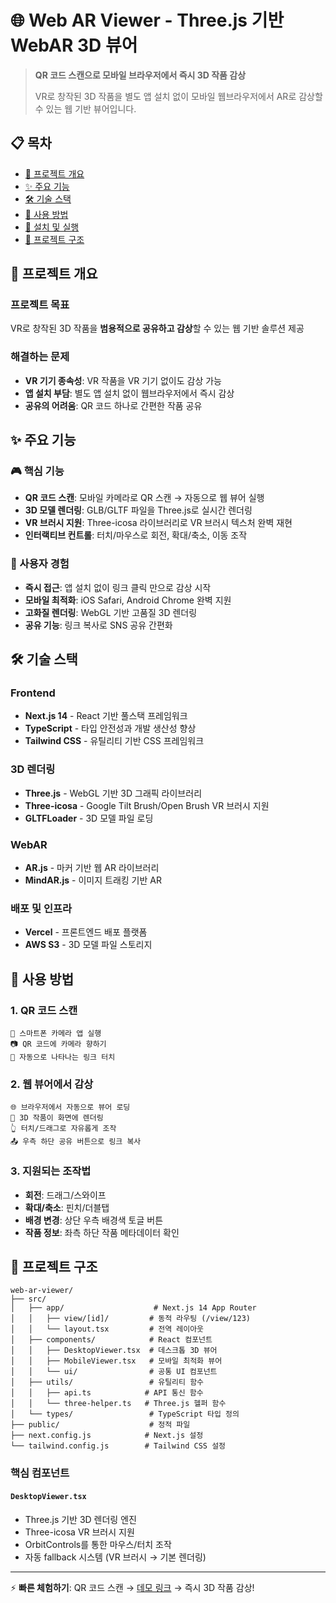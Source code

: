 # 🌐 Web AR Viewer - Three.js 기반 WebAR 3D 뷰어

> **QR 코드 스캔으로 모바일 브라우저에서 즉시 3D 작품 감상**
> 
> VR로 창작된 3D 작품을 별도 앱 설치 없이 모바일 웹브라우저에서 AR로 감상할 수 있는 웹 기반 뷰어입니다.



## 📋 목차

- [🎯 프로젝트 개요](#-프로젝트-개요)  
- [✨ 주요 기능](#-주요-기능)
- [🛠️ 기술 스택](#️-기술-스택)
- [📱 사용 방법](#-사용-방법)
- [🚀 설치 및 실행](#-설치-및-실행)
- [📁 프로젝트 구조](#-프로젝트-구조)




## 🎯 프로젝트 개요

### 프로젝트 목표
VR로 창작된 3D 작품을 **범용적으로 공유하고 감상**할 수 있는 웹 기반 솔루션 제공

### 해결하는 문제
- **VR 기기 종속성**: VR 작품을 VR 기기 없이도 감상 가능
- **앱 설치 부담**: 별도 앱 설치 없이 웹브라우저에서 즉시 감상
- **공유의 어려움**: QR 코드 하나로 간편한 작품 공유



## ✨ 주요 기능

### 🎮 핵심 기능
- **QR 코드 스캔**: 모바일 카메라로 QR 스캔 → 자동으로 웹 뷰어 실행
- **3D 모델 렌더링**: GLB/GLTF 파일을 Three.js로 실시간 렌더링  
- **VR 브러시 지원**: Three-icosa 라이브러리로 VR 브러시 텍스처 완벽 재현
- **인터랙티브 컨트롤**: 터치/마우스로 회전, 확대/축소, 이동 조작

### 🌟 사용자 경험
- **즉시 접근**: 앱 설치 없이 링크 클릭 만으로 감상 시작
- **모바일 최적화**: iOS Safari, Android Chrome 완벽 지원
- **고화질 렌더링**: WebGL 기반 고품질 3D 렌더링
- **공유 기능**: 링크 복사로 SNS 공유 간편화



## 🛠️ 기술 스택

### Frontend
- **Next.js 14** - React 기반 풀스택 프레임워크
- **TypeScript** - 타입 안전성과 개발 생산성 향상
- **Tailwind CSS** - 유틸리티 기반 CSS 프레임워크

### 3D 렌더링
- **Three.js** - WebGL 기반 3D 그래픽 라이브러리
- **Three-icosa** - Google Tilt Brush/Open Brush VR 브러시 지원
- **GLTFLoader** - 3D 모델 파일 로딩

### WebAR
- **AR.js** - 마커 기반 웹 AR 라이브러리  
- **MindAR.js** - 이미지 트래킹 기반 AR

### 배포 및 인프라
- **Vercel** - 프론트엔드 배포 플랫폼
- **AWS S3** - 3D 모델 파일 스토리지


## 📱 사용 방법

### 1. QR 코드 스캔
```
📱 스마트폰 카메라 앱 실행
📷 QR 코드에 카메라 향하기
🔗 자동으로 나타나는 링크 터치
```

### 2. 웹 뷰어에서 감상
```
🌐 브라우저에서 자동으로 뷰어 로딩
🎨 3D 작품이 화면에 렌더링
👆 터치/드래그로 자유롭게 조작
📤 우측 하단 공유 버튼으로 링크 복사
```

### 3. 지원되는 조작법
- **회전**: 드래그/스와이프
- **확대/축소**: 핀치/더블탭
- **배경 변경**: 상단 우측 배경색 토글 버튼
- **작품 정보**: 좌측 하단 작품 메타데이터 확인


## 📁 프로젝트 구조

```
web-ar-viewer/
├── src/
│   ├── app/                    # Next.js 14 App Router
│   │   ├── view/[id]/         # 동적 라우팅 (/view/123)
│   │   └── layout.tsx         # 전역 레이아웃
│   ├── components/            # React 컴포넌트
│   │   ├── DesktopViewer.tsx  # 데스크톱 3D 뷰어
│   │   ├── MobileViewer.tsx   # 모바일 최적화 뷰어  
│   │   └── ui/                # 공통 UI 컴포넌트
│   ├── utils/                 # 유틸리티 함수
│   │   ├── api.ts            # API 통신 함수
│   │   └── three-helper.ts   # Three.js 헬퍼 함수
│   └── types/                 # TypeScript 타입 정의
├── public/                    # 정적 파일
├── next.config.js            # Next.js 설정
└── tailwind.config.js        # Tailwind CSS 설정
```

### 핵심 컴포넌트

#### `DesktopViewer.tsx`
- Three.js 기반 3D 렌더링 엔진
- Three-icosa VR 브러시 지원
- OrbitControls를 통한 마우스/터치 조작
- 자동 fallback 시스템 (VR 브러시 → 기본 렌더링)

---

⚡ **빠른 체험하기**: QR 코드 스캔 → [데모 링크](https://livingbrush.shop/ar/view/1) → 즉시 3D 작품 감상!